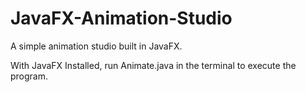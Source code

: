 # JavaFX-Animation-Studio
A simple animation studio built in JavaFX.

With JavaFX Installed, run Animate.java in the terminal to execute the program.

